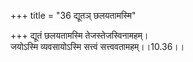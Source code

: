 +++
title = "36 द्यूतञ् छलयतामस्मि"

+++
द्यूतं छलयतामस्मि तेजस्तेजस्विनामहम्।  
जयोऽस्मि व्यवसायोऽस्मि सत्त्वं सत्त्ववतामहम्।।10.36।।